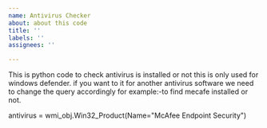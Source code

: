 ```yaml
---
name: Antivirus Checker
about: about this code
title: ''
labels: ''
assignees: ''

---
```


This is python code to check antivirus is installed or not this is only used for windows defender. if you want to it for another antivirus software we need to change the query accordingly for example:-to find mecafe installed or not.

antivirus = wmi_obj.Win32_Product(Name="McAfee Endpoint Security")
